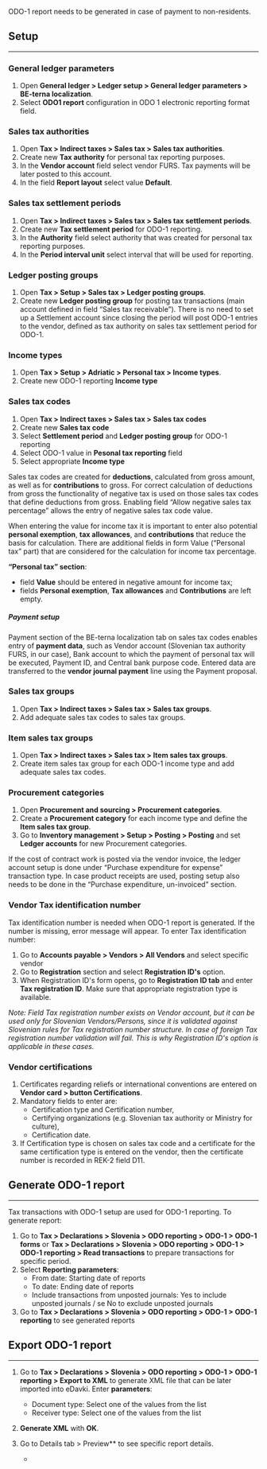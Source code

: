 ODO-1 report needs to be generated in case of payment to non-residents. 



## **Setup**
---

### General ledger parameters

1. Open **General ledger > Ledger setup > General ledger parameters > BE-terna localization**.
2. Select **ODO1 report** configuration in ODO 1 electronic reporting format field. 
 
 
### Sales tax authorities

1. Open **Tax > Indirect taxes > Sales tax > Sales tax authorities**.
2. Create new **Tax authority** for personal tax reporting purposes.
3. In the **Vendor account** field select vendor FURS. Tax payments will be later posted to this account.
4. In the field **Report layout** select value **Default**.

### Sales tax settlement periods

1. Open **Tax > Indirect taxes > Sales tax > Sales tax settlement periods**.
2. Create new **Tax settlement period** for ODO-1 reporting. 
3. In the **Authority** field select authority that was created for personal tax reporting purposes. 
4. In the **Period interval unit** select interval that will be used for reporting.  

### Ledger posting groups

1. Open **Tax > Setup > Sales tax > Ledger posting groups**.
2. Create new **Ledger posting group** for posting tax transactions (main account defined in field “Sales tax receivable”). There is no need to set up a Settlement account since closing the period will post ODO-1 entries to the vendor, defined as tax authority on sales tax settlement period for ODO-1. 


### Income types 

1. Open **Tax > Setup > Adriatic > Personal tax > Income types**.
2. Create new ODO-1 reporting **Income type** 

### Sales tax codes

1. Open **Tax > Indirect taxes > Sales tax > Sales tax codes**
2. Create new **Sales tax code**
2. Select **Settlement period** and **Ledger posting group** for ODO-1 reporting
3. Select ODO-1 value in **Pesonal tax reporting** field
4. Select appropriate **Income type**

Sales tax codes are created for **deductions**, calculated from gross amount, as well as for **contributions** to gross. For correct calculation of deductions from gross the functionality of negative tax is used on those sales tax codes that define deductions from gross. Enabling field “Allow negative sales tax percentage” allows the entry of negative sales tax code value.  


When entering the value for income tax it is important to enter also potential **personal exemption**, **tax allowances**, and **contributions** that reduce the basis for calculation.  There are additional fields in form Value (“Personal tax” part) that are considered for the calculation for income tax percentage.  
 
**“Personal tax” section**: 
- field **Value** should be entered in negative amount for income tax; 
- fields **Personal exemption**, **Tax allowances** and **Contributions**  are left empty. 

  

#####	Payment setup

Payment section of the BE-terna localization tab on sales tax codes enables entry of **payment data**, such as Vendor account (Slovenian tax authority FURS, in our case), Bank account to which the payment of personal tax will be executed, Payment ID, and Central bank purpose code. Entered data are transferred to the **vendor journal payment** line using the Payment proposal.
 
### Sales tax groups

1. Open **Tax > Indirect taxes > Sales tax > Sales tax groups**.
2. Add adequate sales tax codes to sales tax groups.
 
### Item sales tax groups

1. Open **Tax > Indirect taxes > Sales tax > Item sales tax groups**.
2. Create item sales tax group for each ODO-1 income type and add adequate sales tax codes. 
 
### Procurement categories

1. Open **Procurement and sourcing > Procurement categories**.
2. Create a **Procurement category** for each income type and define the **Item sales tax group**. 
3. Go to **Inventory management > Setup > Posting > Posting** and set **Ledger accounts** for new Procurement categories.   
 
If the cost of contract work is posted via the vendor invoice, the ledger account setup is done under “Purchase expenditure for expense” transaction type. In case product receipts are used, posting setup also needs to be done in the “Purchase expenditure, un-invoiced” section.

### Vendor Tax identification number
Tax identification number is needed when ODO-1 report is generated. If the number is missing, error message will appear. To enter Tax identification number: 
1. Go to **Accounts payable > Vendors > All Vendors** and select specific vendor
2. Go to **Registration** section and select **Registration ID's** option.
3. When Registration ID's form opens, go to **Registration ID tab** and enter **Tax registration ID**. Make sure that appropriate registration type is available.

_Note: Field Tax registration number exists on Vendor account, but it can be used only for Slovenian Vendors/Persons, since it is validated against Slovenian rules for Tax registration number structure. In case of foreign Tax registration number validation will fail. This is why Registration ID's option is applicable in these cases._   
 

### Vendor certifications

1. Certificates regarding reliefs or international conventions are entered on **Vendor card > button Certifications**. 
2. Mandatory fields to enter are: 
   - Certification type and Certification number,
   - Certifying organizations (e.g. Slovenian tax authority or Ministry for culture),
   - Certification date. 
3. If Certification type is chosen on sales tax code and a certificate for the same certification type is entered on the vendor, then the certificate number is recorded in REK-2 field D11. 

## **Generate ODO-1 report**
---

Tax transactions with ODO-1 setup are used for ODO-1 reporting. To generate report: 
1. Go to **Tax > Declarations > Slovenia > ODO reporting > ODO-1 > ODO-1 forms** or **Tax > Declarations > Slovenia > ODO reporting > ODO-1 > ODO-1 reporting > Read transactions** to prepare transactions for specific period.
2. Select **Reporting parameters**: 
   - From date: Starting date of reports
   - To date: Ending date of reports
   - Include transactions from unposted journals:  Yes to include unposted journals / se No to exclude unposted journals
3. Go to **Tax > Declarations > Slovenia > ODO reporting > ODO-1 > ODO-1 reporting** to see generated reports

## **Export ODO-1 report**
---

1. Go to **Tax > Declarations > Slovenia > ODO reporting > ODO-1 > ODO-1 reporting > Export to XML** to generate XML file that can be later imported into eDavki. Enter **parameters**: 
   - Document type: Select one of the values from the list
   - Receiver type: Select one of the values from the list
1. **Generate XML** with **OK**.
1. Go to Details tab > Preview** to see specific report details. 


   - 